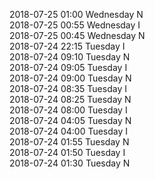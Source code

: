 2018-07-25 01:00 Wednesday  N  
2018-07-25 00:55 Wednesday  I  
2018-07-25 00:45 Wednesday  N  
2018-07-24 22:15 Tuesday  I  
2018-07-24 09:10 Tuesday  N  
2018-07-24 09:05 Tuesday  I  
2018-07-24 09:00 Tuesday  N  
2018-07-24 08:35 Tuesday  I  
2018-07-24 08:25 Tuesday  N  
2018-07-24 08:00 Tuesday  I  
2018-07-24 04:05 Tuesday  N  
2018-07-24 04:00 Tuesday  I  
2018-07-24 01:55 Tuesday  N  
2018-07-24 01:50 Tuesday  I  
2018-07-24 01:30 Tuesday  N  
